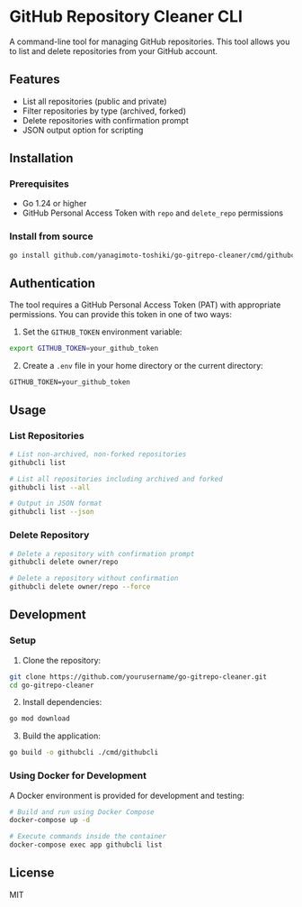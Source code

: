 # GitHub Repository Cleaner CLI

A command-line tool for managing GitHub repositories. This tool allows you to list and delete repositories from your GitHub account.

## Features

- List all repositories (public and private)
- Filter repositories by type (archived, forked)
- Delete repositories with confirmation prompt
- JSON output option for scripting

## Installation

### Prerequisites

- Go 1.24 or higher
- GitHub Personal Access Token with `repo` and `delete_repo` permissions

### Install from source

```bash
go install github.com/yanagimoto-toshiki/go-gitrepo-cleaner/cmd/githubcli@latest
```

## Authentication

The tool requires a GitHub Personal Access Token (PAT) with appropriate permissions. You can provide this token in one of two ways:

1. Set the `GITHUB_TOKEN` environment variable:

```bash
export GITHUB_TOKEN=your_github_token
```

2. Create a `.env` file in your home directory or the current directory:

```
GITHUB_TOKEN=your_github_token
```

## Usage

### List Repositories

```bash
# List non-archived, non-forked repositories
githubcli list

# List all repositories including archived and forked
githubcli list --all

# Output in JSON format
githubcli list --json
```

### Delete Repository

```bash
# Delete a repository with confirmation prompt
githubcli delete owner/repo

# Delete a repository without confirmation
githubcli delete owner/repo --force
```

## Development

### Setup

1. Clone the repository:

```bash
git clone https://github.com/yourusername/go-gitrepo-cleaner.git
cd go-gitrepo-cleaner
```

2. Install dependencies:

```bash
go mod download
```

3. Build the application:

```bash
go build -o githubcli ./cmd/githubcli
```

### Using Docker for Development

A Docker environment is provided for development and testing:

```bash
# Build and run using Docker Compose
docker-compose up -d

# Execute commands inside the container
docker-compose exec app githubcli list
```

## License

MIT
